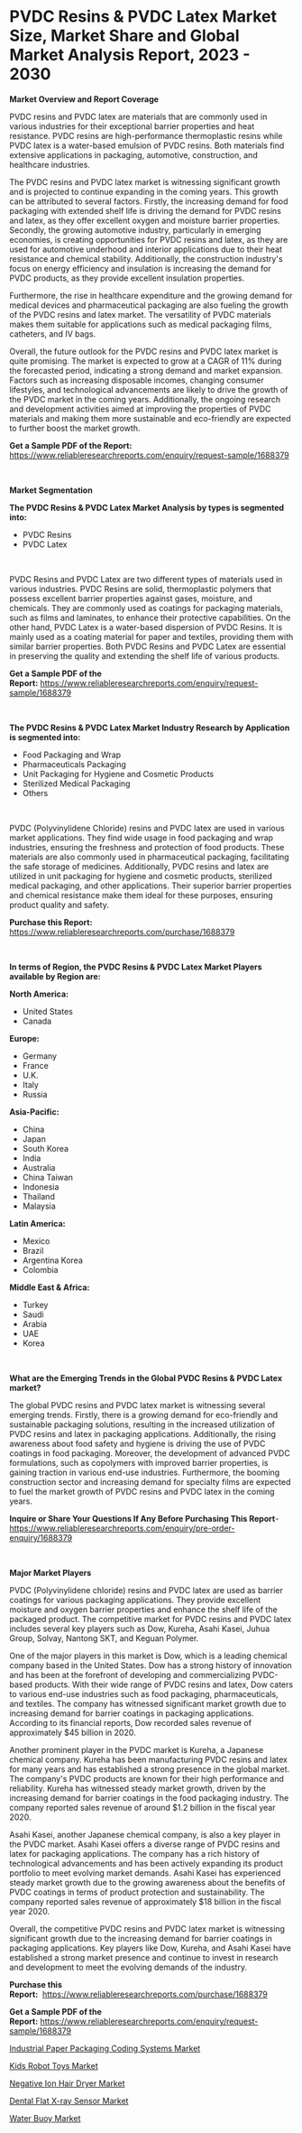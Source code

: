 <p><h1>PVDC Resins & PVDC Latex Market Size, Market Share and Global Market Analysis Report, 2023 - 2030</h1></p><p><strong>Market Overview and Report Coverage</strong></p>
<p><p>PVDC resins and PVDC latex are materials that are commonly used in various industries for their exceptional barrier properties and heat resistance. PVDC resins are high-performance thermoplastic resins while PVDC latex is a water-based emulsion of PVDC resins. Both materials find extensive applications in packaging, automotive, construction, and healthcare industries.</p><p>The PVDC resins and PVDC latex market is witnessing significant growth and is projected to continue expanding in the coming years. This growth can be attributed to several factors. Firstly, the increasing demand for food packaging with extended shelf life is driving the demand for PVDC resins and latex, as they offer excellent oxygen and moisture barrier properties. Secondly, the growing automotive industry, particularly in emerging economies, is creating opportunities for PVDC resins and latex, as they are used for automotive underhood and interior applications due to their heat resistance and chemical stability. Additionally, the construction industry's focus on energy efficiency and insulation is increasing the demand for PVDC products, as they provide excellent insulation properties.</p><p>Furthermore, the rise in healthcare expenditure and the growing demand for medical devices and pharmaceutical packaging are also fueling the growth of the PVDC resins and latex market. The versatility of PVDC materials makes them suitable for applications such as medical packaging films, catheters, and IV bags.</p><p>Overall, the future outlook for the PVDC resins and PVDC latex market is quite promising. The market is expected to grow at a CAGR of 11% during the forecasted period, indicating a strong demand and market expansion. Factors such as increasing disposable incomes, changing consumer lifestyles, and technological advancements are likely to drive the growth of the PVDC market in the coming years. Additionally, the ongoing research and development activities aimed at improving the properties of PVDC materials and making them more sustainable and eco-friendly are expected to further boost the market growth.</p></p>
<p><strong>Get a Sample PDF of the Report:</strong> <a href="https://www.reliableresearchreports.com/enquiry/request-sample/1688379">https://www.reliableresearchreports.com/enquiry/request-sample/1688379</a></p>
<p>&nbsp;</p>
<p><strong>Market Segmentation</strong></p>
<p><strong>The PVDC Resins & PVDC Latex Market Analysis by types is segmented into:</strong></p>
<p><ul><li>PVDC Resins</li><li>PVDC Latex</li></ul></p>
<p>&nbsp;</p>
<p><p>PVDC Resins and PVDC Latex are two different types of materials used in various industries. PVDC Resins are solid, thermoplastic polymers that possess excellent barrier properties against gases, moisture, and chemicals. They are commonly used as coatings for packaging materials, such as films and laminates, to enhance their protective capabilities. On the other hand, PVDC Latex is a water-based dispersion of PVDC Resins. It is mainly used as a coating material for paper and textiles, providing them with similar barrier properties. Both PVDC Resins and PVDC Latex are essential in preserving the quality and extending the shelf life of various products.</p></p>
<p><strong>Get a Sample PDF of the Report:</strong>&nbsp;<a href="https://www.reliableresearchreports.com/enquiry/request-sample/1688379">https://www.reliableresearchreports.com/enquiry/request-sample/1688379</a></p>
<p>&nbsp;</p>
<p><strong>The PVDC Resins & PVDC Latex Market Industry Research by Application is segmented into:</strong></p>
<p><ul><li>Food Packaging and Wrap</li><li>Pharmaceuticals Packaging</li><li>Unit Packaging for Hygiene and Cosmetic Products</li><li>Sterilized Medical Packaging</li><li>Others</li></ul></p>
<p>&nbsp;</p>
<p><p>PVDC (Polyvinylidene Chloride) resins and PVDC latex are used in various market applications. They find wide usage in food packaging and wrap industries, ensuring the freshness and protection of food products. These materials are also commonly used in pharmaceutical packaging, facilitating the safe storage of medicines. Additionally, PVDC resins and latex are utilized in unit packaging for hygiene and cosmetic products, sterilized medical packaging, and other applications. Their superior barrier properties and chemical resistance make them ideal for these purposes, ensuring product quality and safety.</p></p>
<p><strong>Purchase this Report:</strong>&nbsp; <a href="https://www.reliableresearchreports.com/purchase/1688379">https://www.reliableresearchreports.com/purchase/1688379</a></p>
<p>&nbsp;</p>
<p><strong>In terms of Region, the PVDC Resins & PVDC Latex Market Players available by Region are:</strong></p>
<p>
    <p> <strong> North America: </strong>
        <ul>
            <li>United States</li>
            <li>Canada</li>
        </ul>
        </p> 
    <p> <strong> Europe: </strong>
        <ul>
            <li>Germany</li>
            <li>France</li>
            <li>U.K.</li>
            <li>Italy</li>
            <li>Russia</li>
        </ul>
        </p> 
    <p> <strong> Asia-Pacific: </strong>
        <ul>
            <li>China</li>
            <li>Japan</li>
            <li>South Korea</li>
            <li>India</li>
            <li>Australia</li>
            <li>China Taiwan</li>
            <li>Indonesia</li>
            <li>Thailand</li>
            <li>Malaysia</li>
        </ul>
        </p> 
    <p> <strong> Latin America: </strong>
        <ul>
            <li>Mexico</li>
            <li>Brazil</li>
            <li>Argentina Korea</li>
            <li>Colombia</li>
        </ul>
        </p> 
    <p> <strong> Middle East & Africa: </strong>
        <ul>
            <li>Turkey</li>
            <li>Saudi</li>
            <li>Arabia</li>
            <li>UAE</li>
            <li>Korea</li>
        </ul>
    </p>
    </p>
<p>&nbsp;</p>
<p><strong>What are the Emerging Trends in the Global PVDC Resins & PVDC Latex market?</strong></p>
<p><p>The global PVDC resins and PVDC latex market is witnessing several emerging trends. Firstly, there is a growing demand for eco-friendly and sustainable packaging solutions, resulting in the increased utilization of PVDC resins and latex in packaging applications. Additionally, the rising awareness about food safety and hygiene is driving the use of PVDC coatings in food packaging. Moreover, the development of advanced PVDC formulations, such as copolymers with improved barrier properties, is gaining traction in various end-use industries. Furthermore, the booming construction sector and increasing demand for specialty films are expected to fuel the market growth of PVDC resins and PVDC latex in the coming years.</p></p>
<p><strong>Inquire or Share Your Questions If Any Before Purchasing This Report</strong>- <a href="https://www.reliableresearchreports.com/enquiry/pre-order-enquiry/1688379">https://www.reliableresearchreports.com/enquiry/pre-order-enquiry/1688379</a></p>
<p>&nbsp;</p>
<p><strong>Major Market Players</strong></p>
<p><p>PVDC (Polyvinylidene chloride) resins and PVDC latex are used as barrier coatings for various packaging applications. They provide excellent moisture and oxygen barrier properties and enhance the shelf life of the packaged product. The competitive market for PVDC resins and PVDC latex includes several key players such as Dow, Kureha, Asahi Kasei, Juhua Group, Solvay, Nantong SKT, and Keguan Polymer.</p><p>One of the major players in this market is Dow, which is a leading chemical company based in the United States. Dow has a strong history of innovation and has been at the forefront of developing and commercializing PVDC-based products. With their wide range of PVDC resins and latex, Dow caters to various end-use industries such as food packaging, pharmaceuticals, and textiles. The company has witnessed significant market growth due to increasing demand for barrier coatings in packaging applications. According to its financial reports, Dow recorded sales revenue of approximately $45 billion in 2020.</p><p>Another prominent player in the PVDC market is Kureha, a Japanese chemical company. Kureha has been manufacturing PVDC resins and latex for many years and has established a strong presence in the global market. The company's PVDC products are known for their high performance and reliability. Kureha has witnessed steady market growth, driven by the increasing demand for barrier coatings in the food packaging industry. The company reported sales revenue of around $1.2 billion in the fiscal year 2020.</p><p>Asahi Kasei, another Japanese chemical company, is also a key player in the PVDC market. Asahi Kasei offers a diverse range of PVDC resins and latex for packaging applications. The company has a rich history of technological advancements and has been actively expanding its product portfolio to meet evolving market demands. Asahi Kasei has experienced steady market growth due to the growing awareness about the benefits of PVDC coatings in terms of product protection and sustainability. The company reported sales revenue of approximately $18 billion in the fiscal year 2020.</p><p>Overall, the competitive PVDC resins and PVDC latex market is witnessing significant growth due to the increasing demand for barrier coatings in packaging applications. Key players like Dow, Kureha, and Asahi Kasei have established a strong market presence and continue to invest in research and development to meet the evolving demands of the industry.</p></p>
<p><strong>Purchase this Report:</strong>&nbsp;&nbsp;<a href="https://www.reliableresearchreports.com/purchase/1688379">https://www.reliableresearchreports.com/purchase/1688379</a></p>
<p></p>
<p><strong>Get a Sample PDF of the Report:</strong>&nbsp;<a href="https://www.reliableresearchreports.com/enquiry/request-sample/1688379">https://www.reliableresearchreports.com/enquiry/request-sample/1688379</a></p>
<p><p><a href="https://medium.com/@sandyabbott2023/industrial-paper-packaging-coding-systems-market-analysis-its-cagr-market-segmentation-and-global-6104d85fd62e">Industrial Paper Packaging Coding Systems Market</a></p><p><a href="https://github.com/GroverBarry/Market-Research-Report-List-2/blob/main/kids-robot-toys-market.md">Kids Robot Toys Market</a></p><p><a href="https://www.linkedin.com/pulse/negative-ion-hair-dryer-market-research-report-unlocks/">Negative Ion Hair Dryer Market</a></p><p><a href="https://medium.com/@cameronhuel/dental-flat-x-ray-sensor-market-size-and-market-trends-complete-industry-overview-2023-to-2030-7b10ff89ff37">Dental Flat X-ray Sensor Market</a></p><p><a href="https://www.linkedin.com/pulse/water-buoy-market-insights-players-forecast-till-2030-mint-reports/">Water Buoy Market</a></p></p>